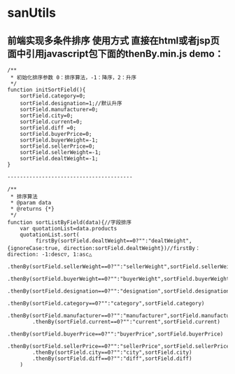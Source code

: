 # sanUtils

前端实现多条件排序
使用方式
直接在html或者jsp页面中引用javascript包下面的thenBy.min.js
demo：
----------------------------------------
    /**
     * 初始化排序参数 0：排序算法，-1：降序，2：升序
     */
    function initSortField(){
        sortField.category=0;
        sortField.designation=1;//默认升序
        sortField.manufacturer=0;
        sortField.city=0;
        sortField.current=0;
        sortField.diff =0;
        sortField.buyerPrice=0;
        sortField.buyerWeight=-1;
        sortField.sellerPrice=0;
        sortField.sellerWeight=-1;
        sortField.dealtWeight=-1;
    }
    
    ----------------------------------------

    /**
     * 排序算法
     * @param data
     * @returns {*}
     */
    function sortListByField(data){//字段排序
        var quotationList=data.products
        quotationList.sort(
             firstBy(sortField.dealtWeight==0?"":"dealtWeight", {ignoreCase:true, direction:sortField.dealtWeight})//firstBy：direction: -1:desc▽, 1:asc△
            .thenBy(sortField.sellerWeight==0?"":"sellerWeight",sortField.sellerWeight)
            .thenBy(sortField.buyerWeight==0?"":"buyerWeight",sortField.buyerWeight)
            .thenBy(sortField.designation==0?"":"designation",sortField.designation)
            .thenBy(sortField.category==0?"":"category",sortField.category)
            .thenBy(sortField.manufacturer==0?"":"manufacturer",sortField.manufacturer)
            .thenBy(sortField.current==0?"":"current",sortField.current)
            .thenBy(sortField.buyerPrice==0?"":"buyerPrice",sortField.buyerPrice)
            .thenBy(sortField.sellerPrice==0?"":"sellerPrice",sortField.sellerPrice)
            .thenBy(sortField.city==0?"":"city",sortField.city)
            .thenBy(sortField.diff==0?"":"diff",sortField.diff)
        )
